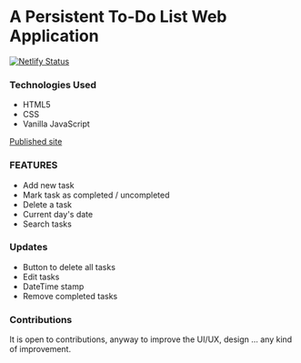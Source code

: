 # A Persistent To-Do List Web Application
[![Netlify Status](https://api.netlify.com/api/v1/badges/eaaca0da-83c7-40bb-9aed-675b57e6876f/deploy-status)](https://app.netlify.com/sites/mjpersistenttodoapp/deploys)

### Technologies Used
- HTML5
- CSS 
- Vanilla JavaScript

[Published site](https://morganjay.github.io/Persistent-ToDo-App/)

### FEATURES
- Add new task
- Mark task as completed / uncompleted
- Delete a task
- Current day's date
- Search tasks

### Updates
- Button to delete all tasks
- Edit tasks
- DateTime stamp
- Remove completed tasks

### Contributions
It is open to contributions, anyway to improve the UI/UX, design ... any kind of improvement.
